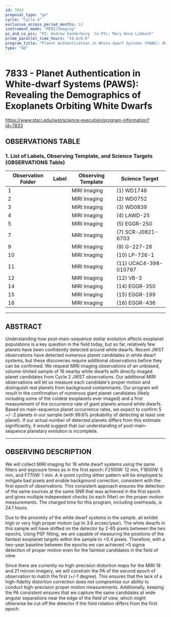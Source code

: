 ```yaml
---
id: 7833
proposal_type: "go"
cycle: "Cycle 4"
exclusive_access_period_months: 12
instrument_mode: "MIRI/Imaging"
pi_and_co_pis: "PI: Andrew Vanderburg  Co-PIs: Mary Anne Limbach"
prime_parallel_time_hours: "19.8/0.0"
program_title: "Planet Authentication in White-dwarf Systems (PAWS): Revealing the Demographics of Exoplanets Orbiting White Dwarfs"
type: "GO"
---
```

# 7833 - Planet Authentication in White-dwarf Systems (PAWS): Revealing the Demographics of Exoplanets Orbiting White Dwarfs
https://www.stsci.edu/jwst/science-execution/program-information?id=7833
## OBSERVATIONS TABLE
### 1. List of Labels, Observing Template, and Science Targets (OBSERVATIONS Table)

| Observation Folder | Label | Observing Template | Science Target        |
|--------------------|-------|--------------------|-----------------------|
| 1                  |       | MIRI Imaging       | (1) WD1748            |
| 2                  |       | MIRI Imaging       | (2) WD0752            |
| 3                  |       | MIRI Imaging       | (3) WD0839            |
| 4                  |       | MIRI Imaging       | (4) LAWD-25           |
| 5                  |       | MIRI Imaging       | (5) EGGR-250          |
| 7                  |       | MIRI Imaging       | (7) SCR-J0821-6703    |
| 9                  |       | MIRI Imaging       | (9) G-227-28          |
| 10                 |       | MIRI Imaging       | (10) LP-726-1         |
| 11                 |       | MIRI Imaging       | (11) UCAC4-398-010797 |
| 12                 |       | MIRI Imaging       | (12) VB-3             |
| 14                 |       | MIRI Imaging       | (14) EGGR-350         |
| 15                 |       | MIRI Imaging       | (15) EGGR-199         |
| 16                 |       | MIRI Imaging       | (16) EGGR-436         |

---

## ABSTRACT

Understanding how post-main-sequence stellar evolution affects exoplanet populations is a key question in the field today, but so far, relatively few planets have been confidently detected around white dwarfs. Recent JWST observations have detected numerous planet candidates in white dwarf systems, but these discoveries require additional observations before they can be confirmed. We request MIRI imaging observations of an unbiased, volume-limited sample of 16 nearby white dwarfs with directly imaged planet candidates from Cycle 2 JWST observations. Our additional MIRI observations will let us measure each candidate's proper motion and distinguish real planets from background contaminants. Our program will result in the confirmation of numerous giant planet candidates (likely including some of the coldest exoplanets ever imaged) and a first measurement of the occurrence rate of giant planets around white dwarfs. Based on main-sequence planet occurrence rates, we expect to confirm 5 +/- 2 planets in our sample (with 99.6% probability of detecting at least one planet). If our actual number of detected planets differs from this estimate significantly, it would suggest that our understanding of post-main-sequence planetary evolution is incomplete.

---

## OBSERVING DESCRIPTION

We will collect MIRI imaging for 16 white dwarf systems using the same filters and exposure times as in the first epoch: F2100W: 12 min, F1800W: 5 min, and F770W: 1 min. A 4-point cycling dither pattern will be employed to mitigate bad pixels and enable background correction, consistent with the first epoch of observations. This consistent approach ensures the detection of the same sources at the same SNR that was achieved in the first epoch and gives multiple independent checks (in each filter) on the proper motion measurements. The charged time for this program, including overheads, is 24.1 hours.

Due to the proximity of the white dwarf systems in the sample, all exhibit high or very high proper motion (up to 3.6 arcsec/year). The white dwarfs in this sample will have shifted on the detector by 2-65 pixels between the two epochs. Using PSF fitting, we are capable of measuring the positions of the faintest exoplanet targets within the sample to <0.4 pixels. Therefore, with a two-year baseline between the epochs we can achieved >5 sigma detection of proper motion even for the faintest candidates in the field of view.

Since there are currently no high-precision distortion maps for the MIRI 18 and 21 micron imagery, we will constrain the PA of the second epoch of observation to match the first (+/-1 degree). This ensures that the lack of a high-fidelity distortion correction does not compromise our ability to conduct high-precision proper motion measurements. Additionally, keeping the PA consistent ensures that we capture the same candidates at wide angular separations near the edge of the field of view, which might otherwise be cut off the detector if the field rotation differs from the first epoch.